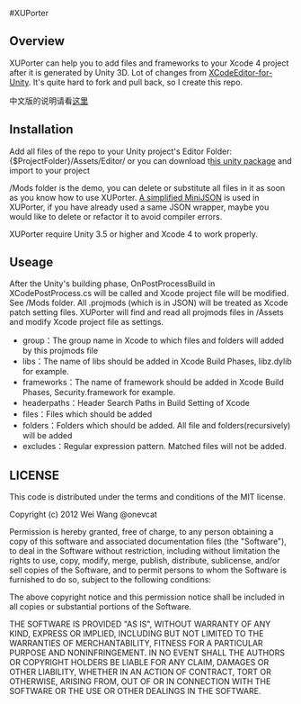 #XUPorter
## Overview
XUPorter can help you to add files and frameworks to your Xcode 4 project after it is generated by Unity 3D. Lot of changes from [XCodeEditor-for-Unity](https://github.com/dcariola/XCodeEditor-for-Unity). It's quite hard to fork and pull back, so I create this repo. 

中文版的说明请看[这里](http://www.onevcat.com/2012/12/xuporter/)

## Installation
Add all files of the repo to your Unity project's Editor Folder: {$ProjectFolder}/Assets/Editor/ or you can download t[his unity package](http://d.pr/f/HAzc) and import to your project

/Mods folder is the demo, you can delete or substitute all files in it as soon as you know how to use XUPorter. [A simplified MiniJSON](https://github.com/prime31/UIToolkit/blob/master/Assets/Plugins/MiniJSON.cs) is used in XUPorter, if you have already used a same JSON wrapper, maybe you would like to delete or refactor it to avoid compiler errors.

XUPorter require Unity 3.5 or higher and Xcode 4 to work properly.

## Useage
After the Unity's building phase, OnPostProcessBuild in XCodePostProcess.cs will be called and Xcode project file will be modified. See /Mods folder. All .projmods (which is in JSON) will be treated as Xcode patch setting files. XUPorter will find and read all projmods files in /Assets and modify Xcode project file as settings.

* group：The group name in Xcode to which files and folders will added by this projmods file
* libs：The name of libs should be added in Xcode Build Phases, libz.dylib for example.
* frameworks：The name of framework should be added in Xcode Build Phases, Security.framework for example.
* headerpaths：Header Search Paths in Build Setting of Xcode
* files：Files which should be added
* folders：Folders which should be added. All file and folders(recursively) will be added
* excludes：Regular expression pattern. Matched files will not be added.

## LICENSE
This code is distributed under the terms and conditions of the MIT license.

Copyright (c) 2012 Wei Wang @onevcat

Permission is hereby granted, free of charge, to any person
obtaining a copy of this software and associated documentation
files (the "Software"), to deal in the Software without
restriction, including without limitation the rights to use,
copy, modify, merge, publish, distribute, sublicense, and/or sell
copies of the Software, and to permit persons to whom the
Software is furnished to do so, subject to the following
conditions:

The above copyright notice and this permission notice shall be
included in all copies or substantial portions of the Software.

THE SOFTWARE IS PROVIDED "AS IS", WITHOUT WARRANTY OF ANY KIND,
EXPRESS OR IMPLIED, INCLUDING BUT NOT LIMITED TO THE WARRANTIES
OF MERCHANTABILITY, FITNESS FOR A PARTICULAR PURPOSE AND
NONINFRINGEMENT. IN NO EVENT SHALL THE AUTHORS OR COPYRIGHT
HOLDERS BE LIABLE FOR ANY CLAIM, DAMAGES OR OTHER LIABILITY,
WHETHER IN AN ACTION OF CONTRACT, TORT OR OTHERWISE, ARISING
FROM, OUT OF OR IN CONNECTION WITH THE SOFTWARE OR THE USE OR
OTHER DEALINGS IN THE SOFTWARE.